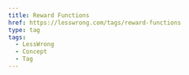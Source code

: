 ```yaml
---
title: Reward Functions
href: https://lesswrong.com/tags/reward-functions
type: tag
tags:
  - LessWrong
  - Concept
  - Tag
---
```


